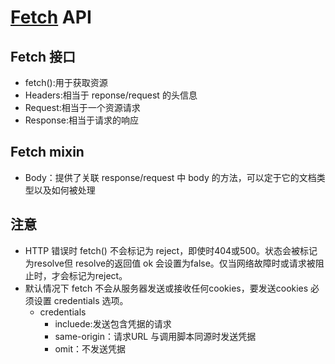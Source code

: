 # [Fetch](https://developer.mozilla.org/zh-CN/docs/Web/API/Fetch_API) API

## Fetch 接口
- fetch():用于获取资源
- Headers:相当于 reponse/request 的头信息
- Request:相当于一个资源请求
- Response:相当于请求的响应

## Fetch mixin
- Body：提供了关联 response/request 中 body 的方法，可以定于它的文档类型以及如何被处理

## 注意
- HTTP 错误时 fetch() 不会标记为 reject，即使时404或500。状态会被标记为resolve但 resolve的返回值 ok 会设置为false。仅当网络故障时或请求被阻止时，才会标记为reject。
- 默认情况下 fetch 不会从服务器发送或接收任何cookies，要发送cookies 必须设置 credentials 选项。
    - credentials
        - incluede:发送包含凭据的请求
        - same-origin：请求URL 与调用脚本同源时发送凭据
        - omit：不发送凭据
